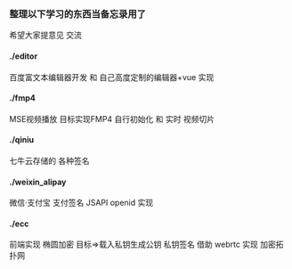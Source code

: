 ### 整理以下学习的东西当备忘录用了

希望大家提意见 交流

#### ./editor
百度富文本编辑器开发 和 自己高度定制的编辑器+vue 实现

#### ./fmp4
MSE视频播放 目标实现FMP4 自行初始化 和 实时 视频切片

#### ./qiniu
七牛云存储的 各种签名

#### ./weixin_alipay
微信·支付宝 支付签名 JSAPI openid 实现

#### ./ecc 
前端实现 椭圆加密 目标=>载入私钥生成公钥 私钥签名 借助 webrtc 实现 加密拓扑网

